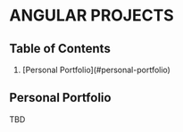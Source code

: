 # ANGULAR PROJECTS
## Table of Contents
<ol>
<li>[Personal Portfolio](#personal-portfolio)</li>
</ol>

## Personal Portfolio
TBD
